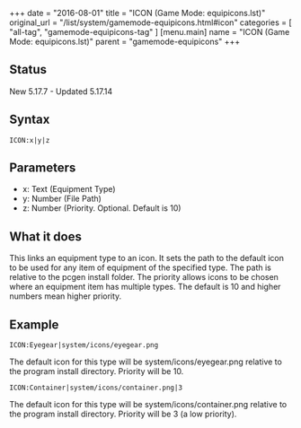 +++
date = "2016-08-01"
title = "ICON (Game Mode: equipicons.lst)"
original_url = "/list/system/gamemode-equipicons.html#icon"
categories = [ "all-tag", "gamemode-equipicons-tag" ]
[menu.main]
    name = "ICON (Game Mode: equipicons.lst)"
    parent = "gamemode-equipicons"
+++

## Status

New 5.17.7 - Updated 5.17.14

## Syntax

`ICON:x|y|z`

## Parameters

-   x: Text (Equipment Type)
-   y: Number (File Path)
-   z: Number (Priority. Optional. Default is 10)



What it does
------------

This links an equipment type to an icon. It sets the path to the default
icon to be used for any item of equipment of the specified type. The
path is relative to the pcgen install folder. The priority allows icons
to be chosen where an equipment item has multiple types. The default is
10 and higher numbers mean higher priority.

Example
-------

`ICON:Eyegear|system/icons/eyegear.png`

The default icon for this type will be <span class="lstfile">
system/icons/eyegear.png </span> relative to the program install
directory. Priority will be 10.

`ICON:Container|system/icons/container.png|3`

The default icon for this type will be <span class="lstfile">
system/icons/container.png </span> relative to the program install
directory. Priority will be 3 (a low priority).

